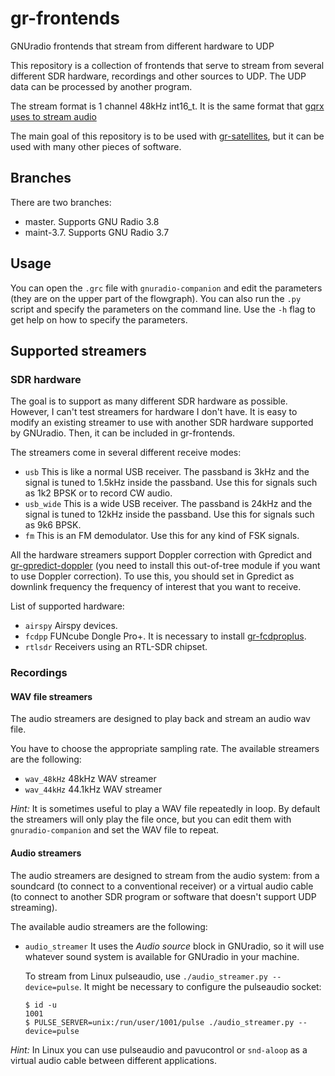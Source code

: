 # gr-frontends
GNUradio frontends that stream from different hardware to UDP

This repository is a collection of frontends that serve to stream from several
different SDR hardware, recordings and other sources to UDP. The UDP data can be
processed by another program.

The stream format is 1 channel 48kHz int16_t. It is the same format that
[gqrx uses to stream audio](http://gqrx.dk/doc/streaming-audio-over-udp)

The main goal of this repository is to be used with
[gr-satellites](https://github.com/daniestevez/gr-satellites), but it can be
used with many other pieces of software.

## Branches

There are two branches:

* master. Supports GNU Radio 3.8
* maint-3.7. Supports GNU Radio 3.7

## Usage

You can open the `.grc` file with `gnuradio-companion` and edit the parameters
(they are on the upper part of the flowgraph). You can also run the `.py` script
and specify the parameters on the command line. Use the `-h` flag to get help
on how to specify the parameters.

## Supported streamers

### SDR hardware

The goal is to support as many different SDR hardware as possible. However, I
can't test streamers for hardware I don't have. It is easy to modify an existing
streamer to use with another SDR hardware supported by GNUradio. Then, it can be
included in gr-frontends.

The streamers come in several different receive modes:

  * `usb` This is like a normal USB receiver. The passband is 3kHz and the
    signal is tuned to 1.5kHz inside the passband. Use this for signals such as
    1k2 BPSK or to record CW audio.
  * `usb_wide` This is a wide USB receiver. The passband is 24kHz and the signal
    is tuned to 12kHz inside the passband. Use this for signals such as 9k6
    BPSK.
  * `fm` This is an FM demodulator. Use this for any kind of FSK signals.

All the hardware streamers support Doppler correction with Gpredict and
[gr-gpredict-doppler](https://github.com/wnagele/gr-gpredict-doppler) (you need
to install this out-of-tree module if you want to use Doppler correction). To
use this, you should set in Gpredict as downlink frequency the frequency of
interest that you want to receive.

List of supported hardware:

  * `airspy` Airspy devices.
  * `fcdpp` FUNcube Dongle Pro+. It is necessary to install
    [gr-fcdproplus](https://github.com/dl1ksv/gr-fcdproplus).
  * `rtlsdr` Receivers using an RTL-SDR chipset.


### Recordings

#### WAV file streamers

The audio streamers are designed to play back and stream an audio wav file.

You have to choose the appropriate sampling rate. The available streamers are the following:

  * `wav_48kHz` 48kHz WAV streamer
  * `wav_44kHz` 44.1kHz WAV streamer

*Hint:* It is sometimes useful to play a WAV file repeatedly in loop. By default
 the streamers will only play the file once, but you can edit them with
 `gnuradio-companion` and set the WAV file to repeat.
 
#### Audio streamers

The audio streamers are designed to stream from the audio system: from a
soundcard (to connect to a conventional receiver) or a virtual audio cable (to
connect to another SDR program or software that doesn't support UDP streaming).

The available audio streamers are the following:

  * `audio_streamer` It uses the *Audio source* block in GNUradio, so it will
    use whatever sound system is available for GNUradio in your machine.

    To stream from Linux pulseaudio, use `./audio_streamer.py --device=pulse`.
    It might be necessary to configure the pulseaudio socket:
    ```
    $ id -u
    1001
    $ PULSE_SERVER=unix:/run/user/1001/pulse ./audio_streamer.py --device=pulse
    ```

*Hint:* In Linux you can use pulseaudio and pavucontrol or `snd-aloop` as a
 virtual audio cable between different applications.
